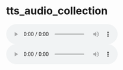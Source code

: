 # tts_audio_collection

<table border="0">
 <tr>
  <audio controls>
   <source src="soeder/pipeline_01/TestSentence_0.wav" type="audio/wav">
  Your browser does not support the audio element.
  </audio> 
 </tr>
 <tr>
  <audio controls>
   <source src="soeder/pipeline_01/TestSentence_0.wav" type="audio/wav">
  </audio> 
 </tr>
</table>
